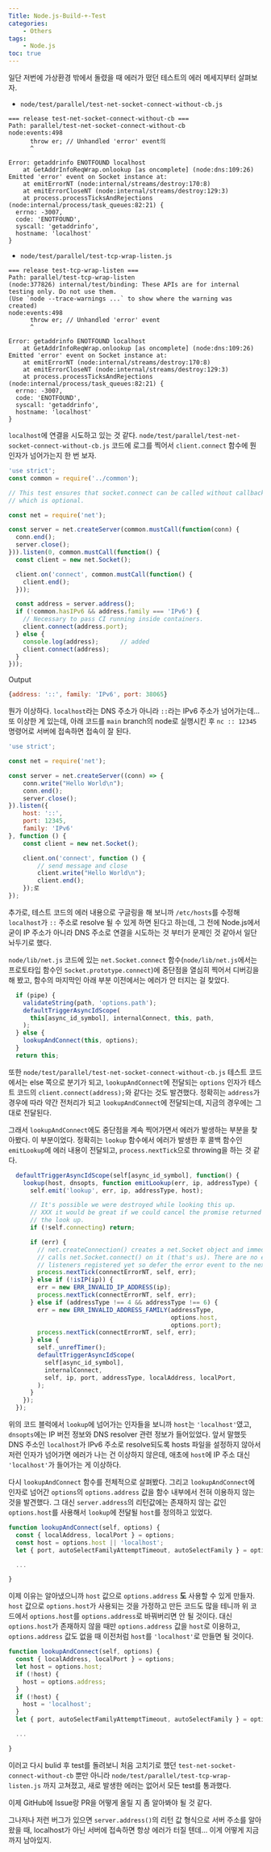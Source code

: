 ```yaml
---
Title: Node.js-Build-+-Test
categories:
    - Others
tags:
    - Node.js
toc: true
---
```


일단 저번에 가상환경 밖에서 돌렸을 때 에러가 떴던 테스트의 에러 메세지부터 살펴보자.

* `node/test/parallel/test-net-socket-connect-without-cb.js`
```
=== release test-net-socket-connect-without-cb ===                            
Path: parallel/test-net-socket-connect-without-cb
node:events:498
      throw er; // Unhandled 'error' event의
      ^

Error: getaddrinfo ENOTFOUND localhost
    at GetAddrInfoReqWrap.onlookup [as oncomplete] (node:dns:109:26)
Emitted 'error' event on Socket instance at:
    at emitErrorNT (node:internal/streams/destroy:170:8)
    at emitErrorCloseNT (node:internal/streams/destroy:129:3)
    at process.processTicksAndRejections (node:internal/process/task_queues:82:21) {
  errno: -3007,
  code: 'ENOTFOUND',
  syscall: 'getaddrinfo',
  hostname: 'localhost'
}
```

* `node/test/parallel/test-tcp-wrap-listen.js`
```
=== release test-tcp-wrap-listen ===                                          
Path: parallel/test-tcp-wrap-listen
(node:377826) internal/test/binding: These APIs are for internal testing only. Do not use them.
(Use `node --trace-warnings ...` to show where the warning was created)
node:events:498
      throw er; // Unhandled 'error' event
      ^

Error: getaddrinfo ENOTFOUND localhost
    at GetAddrInfoReqWrap.onlookup [as oncomplete] (node:dns:109:26)
Emitted 'error' event on Socket instance at:
    at emitErrorNT (node:internal/streams/destroy:170:8)
    at emitErrorCloseNT (node:internal/streams/destroy:129:3)
    at process.processTicksAndRejections (node:internal/process/task_queues:82:21) {
  errno: -3007,
  code: 'ENOTFOUND',
  syscall: 'getaddrinfo',
  hostname: 'localhost'
}
```

`localhost`에 연결을 시도하고 있는 것 같다. `node/test/parallel/test-net-socket-connect-without-cb.js` 코드에 로그를 찍어서 `client.connect` 함수에 뭔 인자가 넘어가는지 한 번 보자.

```js
'use strict';
const common = require('../common');

// This test ensures that socket.connect can be called without callback
// which is optional.

const net = require('net');

const server = net.createServer(common.mustCall(function(conn) {
  conn.end();
  server.close();
})).listen(0, common.mustCall(function() {
  const client = new net.Socket();

  client.on('connect', common.mustCall(function() {
    client.end();
  }));

  const address = server.address();
  if (!common.hasIPv6 && address.family === 'IPv6') {
    // Necessary to pass CI running inside containers.
    client.connect(address.port);
  } else {
    console.log(address);      // added
    client.connect(address);
  }
}));
```

Output
```js
{address: '::', family: 'IPv6', port: 38065}
```

뭔가 이상하다. `localhost`라는 DNS 주소가 아니라 `::`라는 IPv6 주소가 넘어가는데... 또 이상한 게 있는데, 아래 코드를 `main` branch의 node로 실행시킨 후 `nc :: 12345` 명령어로 서버에 접속하면 접속이 잘 된다.

```js
'use strict';

const net = require('net');

const server = net.createServer((conn) => {
    conn.write("Hello World\n");
    conn.end();
    server.close();
}).listen({
    host: '::',
    port: 12345,
    family: 'IPv6'
}, function () {
    const client = new net.Socket();

    client.on('connect', function () {
        // send message and close
        client.write("Hello World\n");
        client.end();
    });로
});
```

추가로, 테스트 코드의 에러 내용으로 구글링을 해 보니까 `/etc/hosts`를 수정해 `localhost`가 `::` 주소로 resolve 될 수 있게 하면 된다고 하는데, 그 전에 Node.js에서 굳이 IP 주소가 아니라 DNS 주소로 연결을 시도하는 것 부터가 문제인 것 같아서 일단 놔두기로 했다.

`node/lib/net.js` 코드에 있는 `net.Socket.connect` 함수(`node/lib/net.js`에서는 프로토타입 함수인 `Socket.prototype.connect`)에 중단점을 열심히 찍어서 디버깅을 해 봤고, 함수의 마지막인 아래 부분 이전에서는 에러가 안 터지는 걸 찾았다.

```js
  if (pipe) {
    validateString(path, 'options.path');
    defaultTriggerAsyncIdScope(
      this[async_id_symbol], internalConnect, this, path,
    );
  } else {
    lookupAndConnect(this, options);
  }
  return this;
```

또한 `node/test/parallel/test-net-socket-connect-without-cb.js` 테스트 코드에서는 else 쪽으로 분기가 되고, `lookupAndConnect`에 전달되는 `options` 인자가 테스트 코드의 `client.connect(address);`와 같다는 것도 발견했다. 정확히는 `address`가 경우에 따라 약간 전처리가 되고 `lookupAndConnect`에 전달되는데, 지금의 경우에는 그대로 전달된다.

그래서 `lookupAndConnect`에도 중단점을 계속 찍어가면서 에러가 발생하는 부분을 찾아봤다. 이 부분이었다. 정확히는 `lookup` 함수에서 에러가 발생한 후 콜백 함수인 `emitLookup`에 에러 내용이 전달되고, `process.nextTick`으로 throwing을 하는 것 같다.

```js
  defaultTriggerAsyncIdScope(self[async_id_symbol], function() {
    lookup(host, dnsopts, function emitLookup(err, ip, addressType) {
      self.emit('lookup', err, ip, addressType, host);

      // It's possible we were destroyed while looking this up.
      // XXX it would be great if we could cancel the promise returned by
      // the look up.
      if (!self.connecting) return;

      if (err) {
        // net.createConnection() creates a net.Socket object and immediately
        // calls net.Socket.connect() on it (that's us). There are no event
        // listeners registered yet so defer the error event to the next tick.
        process.nextTick(connectErrorNT, self, err);
      } else if (!isIP(ip)) {
        err = new ERR_INVALID_IP_ADDRESS(ip);
        process.nextTick(connectErrorNT, self, err);
      } else if (addressType !== 4 && addressType !== 6) {
        err = new ERR_INVALID_ADDRESS_FAMILY(addressType,
                                             options.host,
                                             options.port);
        process.nextTick(connectErrorNT, self, err);
      } else {
        self._unrefTimer();
        defaultTriggerAsyncIdScope(
          self[async_id_symbol],
          internalConnect,
          self, ip, port, addressType, localAddress, localPort,
        );
      }
    });
  });
```

위의 코드 블럭에서 `lookup`에 넘어가는 인자들을 보니까 `host`는 `'localhost'`였고, `dnsopts`에는 IP 버전 정보와 DNS resolver 관련 정보가 들어있었다. 앞서 말했듯 DNS 주소인 `localhost`가 IPv6 주소로 resolve되도록 hosts 파일을 설정하지 않아서 저런 인자가 넘어가면 에러가 나는 건 이상하지 않은데, 애초에 `host`에 IP 주소 대신 `'localhost'`가 들어가는 게 이상하다.

다시 `lookupAndConnect` 함수를 전체적으로 살펴봤다. 그리고 `lookupAndConnect`에 인자로 넘어간 `options`의 `options.address` 값을 함수 내부에서 전혀 이용하지 않는 것을 발견했다. 그 대신 `server.address`의 리턴값에는 존재하지 않는 값인 `options.host`를 사용해서 `lookup`에 전달될 `host`를 정의하고 있었다.

```js
function lookupAndConnect(self, options) {
  const { localAddress, localPort } = options;
  const host = options.host || 'localhost';
  let { port, autoSelectFamilyAttemptTimeout, autoSelectFamily } = options;

  ...

}
```

이제 이유는 알아냈으니까 `host` 값으로 `options.address` **도** 사용할 수 있게 만들자. `host` 값으로 `options.host`가 사용되는 것을 가정하고 만든 코드도 많을 테니까 위 코드에서 `options.host`를 `options.address`로 바꿔버리면 안 될 것이다. 대신 `options.host`가 존재하지 않을 때만 `options.address` 값을 `host`로 이용하고, `options.address` 값도 없을 때 이전처럼 `host`를 `'localhost'`로 만들면 될 것이다.

```js
function lookupAndConnect(self, options) {
  const { localAddress, localPort } = options;
  let host = options.host;
  if (!host) {
    host = options.address;
  }
  if (!host) {
    host = 'localhost';
  }
  let { port, autoSelectFamilyAttemptTimeout, autoSelectFamily } = options;

  ...

}
```

이러고 다시 bulid 후 test를 돌려보니 처음 고치기로 했던 `test-net-socket-connect-without-cb` 뿐만 아니라 `node/test/parallel/test-tcp-wrap-listen.js` 까지 고쳐졌고, 새로 발생한 에러는 없어서 모든 test를 통과했다.

이제 GitHub에 Issue랑 PR을 어떻게 올릴 지 좀 알아봐야 될 것 같다.

그나저나 저런 버그가 있으면 `server.address()`의 리턴 값 형식으로 서버 주소를 알아왔을 때, localhost가 아닌 서버에 접속하면 항상 에러가 터질 텐데... 이게 어떻게 지금까지 남아있지.